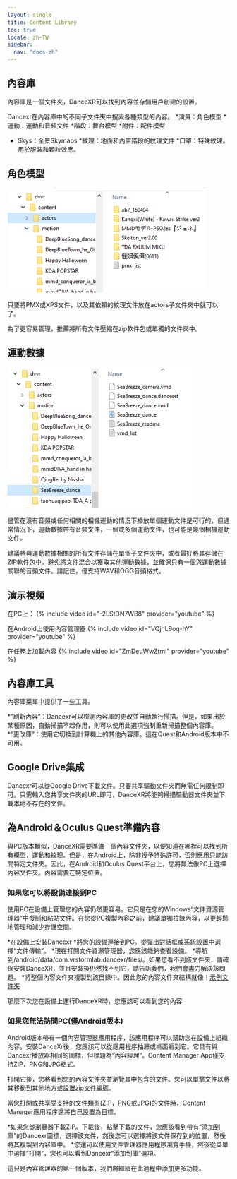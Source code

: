 ```yaml
---
layout: single
title: Content Library
toc: true
locale: zh-TW
sidebar:
  nav: "docs-zh"
---
```


## 內容庫

內容庫是一個文件夾，DanceXR可以找到內容並存儲用戶創建的設置。

Dancexr在內容庫中的不同子文件夾中搜索各種類型的內容。
*演員：角色模型
*運動：運動和音頻文件
*階段：舞台模型
*附件：配件模型
* Skys：全景Skymaps
*紋理：地面和內置階段的紋理文件
*口罩：特殊紋理。用於服裝和顆粒效應。


## 角色模型

![Actors文件夾的示例](/images/content_actors.PNG)

只要將PMX或XPS文件，以及其依賴的紋理文件放在actors子文件夾中就可以了。

為了更容易管理，推薦將所有文件壓縮在zip軟件包或單獨的文件夾中。


## 運動數據

![運動文件夾的示例](/images/content_motion.PNG)

儘管在沒有音頻或任何相關的相機運動的情況下播放單個運動文件是可行的，但通常情況下，運動數據帶有音頻文件，一個或多個運動文件，也可能是幾個相機運動文件。

建議將與運動數據相關的所有文件存儲在單個子文件夾中，或者最好將其存儲在ZIP軟件包中。避免將文件混合以獲取其他運動數據，並確保只有一個與運動數據關聯的音頻文件。請記住，僅支持WAV和OGG音頻格式。


## 演示視頻

在PC上：
{% include video id="-2LStDN7WB8" provider="youtube" %}


在Android上使用內容管理器
{% include video id="VQjnL9oq-hY" provider="youtube" %}


在任務上加載內容
{% include video id="ZmDeuWwZtmI" provider="youtube" %}


## 內容庫工具
內容庫菜單中提供了一些工具。

*“刷新內容”：Dancexr可以檢測內容庫的更改並自動執行掃描。但是，如果出於某種原因，自動掃描不起作用，則可以使用此選項強制重新掃描整個內容庫。
*“更改庫”：使用它切換到計算機上的其他內容庫。這在Quest和Android版本中不可用。


## Google Drive集成
Dancexr可以從Google Drive下載文件。只要共享驅動文件夾而無需任何限制即可。只需輸入您共享文件夾的URL即可，DanceXR將能夠掃描驅動器文件夾並下載本地不存在的文件。


## 為Android＆Oculus Quest準備內容

與PC版本類似，DanceXR需要準備一個內容文件夾，以便知道在哪裡可以找到所有模型，運動和紋理。但是，在Android上，除非授予特殊許可，否則應用只能訪問特定文件夾。因此，在Android和Oculus Quest平台上，您將無法像PC上選擇內容文件夾。內容需要在特定位置。

### 如果您可以將設備連接到PC

使用PC在設備上管理您的內容仍然更容易。它只是在您的Windows“文件資源管理器”中復制和粘貼文件。在您從PC複製內容之前，建議單獨拉鍊內容，以更輕鬆地管理和減少存儲空間。

*在設備上安裝Dancexr
*將您的設備連接到PC。從彈出對話框或系統設置中選擇“文件傳輸”。
*現在打開文件資源管理器，您應該能夠查看設備。
*導航到/android/data/com.vrstormlab.dancexr/files/。如果您看不到該文件夾，請確保安裝DanceXR，並且安裝後仍然找不到它，請告訴我們，我們會盡力解決該問題。
*將整個內容文件夾複製到該目錄中。因此您的內容文件夾結構就像！[示例文件夾](/images/content_folder_android.png)

那麼下次您在設備上運行DanceXR時，您應該可以看到您的內容

### 如果您無法訪問PC(僅Android版本)

Android版本帶有一個內容管理器應用程序，該應用程序可以幫助您在設備上組織內容。安裝DanceXr後，您應該可以從應用程序抽屜或桌面看到它。它具有與Dancexr播放器相同的圖標，但標題為“內容經理”。Content Manager App僅支持ZIP，PNG和JPG格式。

打開它後，您將看到您的內容文件夾並瀏覽其中包含的文件。您可以單擊文件以將其移動到其他地方或[設置zip文件編碼](zip_format.md)。

當您打開或共享受支持的文件類型(ZIP，PNG或JPG)的文件時，Content Manager應用程序還將自己設置為目標。

*如果您從瀏覽器下載ZIP。下載後，點擊下載的文件，您應該看到帶有“添加到庫”的Dancexr圖標，選擇該文件，然後您可以選擇將該文件保存到的位置，然後將其複製到內容庫中。
*您還可以使用文件管理器應用程序瀏覽手機，然後從菜單中選擇“打開”，您也可以看到Dancexr“添加到庫”選項。

這只是內容管理器的第一個版本，我們將繼續在此過程中添加更多功能。

